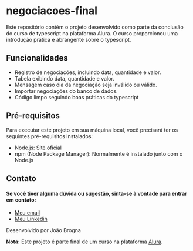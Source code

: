 # negociacoes-final

Este repositório contém o projeto desenvolvido como parte da conclusão do curso de typescript na plataforma Alura. O curso proporcionou uma introdução prática e abrangente sobre o typescript.

## Funcionalidades

- Registro de negociações, incluindo data, quantidade e valor.
- Tabela exibindo data, quantidade e valor. 
- Mensagem caso dia da negociação seja inválido ou válido.
- Importar negociações do banco de dados.
- Código limpo seguindo boas práticas do typescript 

## Pré-requisitos

Para executar este projeto em sua máquina local, você precisará ter os seguintes pré-requisitos instalados:

- Node.js: [Site oficial](https://nodejs.org/)
- npm (Node Package Manager): Normalmente é instalado junto com o Node.js

## Contato

#### Se você tiver alguma dúvida ou sugestão, sinta-se à vontade para entrar em contato:

- [Meu email](brogna2000@gmail.com)
- [Meu Linkedin](https://www.linkedin.com/in/joao-brogna/)



Desenvolvido por João Brogna

**Nota:** Este projeto é parte final de um curso na plataforma [Alura](https://www.alura.com.br/).
